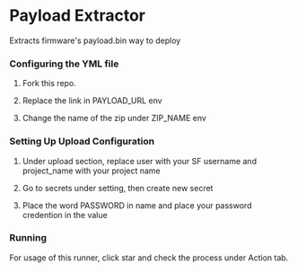 # Payload Extractor #

Extracts firmware's payload.bin way to deploy 

### Configuring the YML file ### 

1. Fork this repo.

2. Replace the link in PAYLOAD_URL env

3. Change the name of the zip under ZIP_NAME env

### Setting Up Upload Configuration ###

1. Under upload section, replace user with your SF username and project_name with your project name

2. Go to secrets under setting, then create new secret

3. Place the word PASSWORD in name and place your password credention in the value

### Running ###

For usage of this runner, click star and check the process under Action tab.
